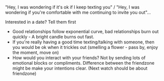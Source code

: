 
"Hey, I was wondering if it's ok if I keep texting you" / "Hey, I was wondering if you're comfortable with me continuing to invite you out"...

Interested in a date? Tell them first

- Good relationships follow exponential curve, bad relationships burn out quickly - A bright candle burns out fast.
- If you're really having a good time texting/talking with someone, then you would be ok when it trickles out (smelling a flower - pass by, enjoy the moment, move on)
- How would you interact with your friends? Not by sending lots of emotional blocks or compliments. Difference between the friendzone might be make your intentions clear. (Next watch should be about friendzone)